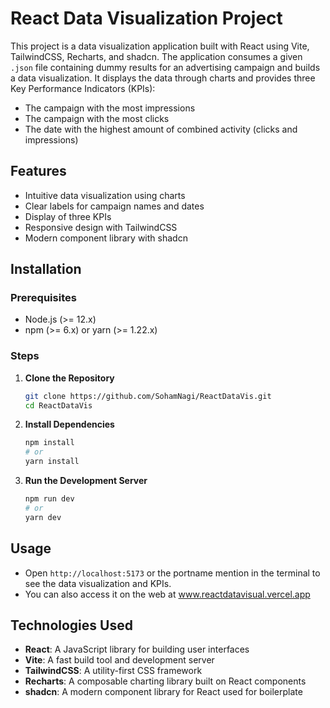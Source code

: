 
# React Data Visualization Project
This project is a data visualization application built with React using Vite, TailwindCSS, Recharts, and shadcn. The application consumes a given `.json` file containing dummy results for an advertising campaign and builds a data visualization. It displays the data through charts and provides three Key Performance Indicators (KPIs):
- The campaign with the most impressions
- The campaign with the most clicks
- The date with the highest amount of combined activity (clicks and impressions)

## Features
- Intuitive data visualization using charts
- Clear labels for campaign names and dates
- Display of three KPIs
- Responsive design with TailwindCSS
- Modern component library with shadcn

## Installation

### Prerequisites
- Node.js (>= 12.x)
- npm (>= 6.x) or yarn (>= 1.22.x)

### Steps

1. **Clone the Repository**
   ```bash
   git clone https://github.com/SohamNagi/ReactDataVis.git
   cd ReactDataVis
   ```

2. **Install Dependencies**
   ```bash
   npm install
   # or
   yarn install
   ```

3. **Run the Development Server**
   ```bash
   npm run dev
   # or
   yarn dev
   ```

## Usage
- Open `http://localhost:5173` or the portname mention in the terminal to see the data visualization and KPIs.
- You can also access it on the web at www.reactdatavisual.vercel.app

## Technologies Used
- **React**: A JavaScript library for building user interfaces
- **Vite**: A fast build tool and development server
- **TailwindCSS**: A utility-first CSS framework
- **Recharts**: A composable charting library built on React components
- **shadcn**: A modern component library for React used for boilerplate
